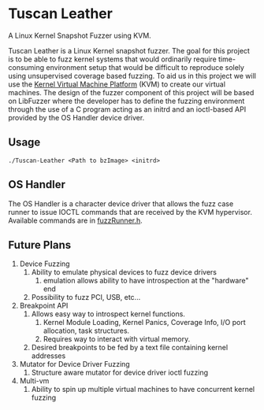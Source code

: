 # Tuscan Leather

A Linux Kernel Snapshot Fuzzer using KVM.

Tuscan Leather is a Linux Kernel snapshot fuzzer. The goal for this project is to be able to fuzz kernel systems that
would ordinarily require time-consuming environment setup that would be difficult to reproduce solely using unsupervised
coverage based fuzzing. To aid us in this project we will use the
[Kernel Virtual Machine Platform](https://www.linux-kvm.org/page/Main_Page) (KVM) to create our virtual machines. The
design of the fuzzer component of this project will be based on LibFuzzer where the developer has to define the fuzzing
environment through the use of a C program acting as an initrd and an ioctl-based API provided by the OS Handler device
driver.

## Usage

`./Tuscan-Leather <Path to bzImage> <initrd>`

## OS Handler

The OS Handler is a character device driver that allows the fuzz case runner to issue IOCTL commands that are received
by the KVM hypervisor. Available commands are in [fuzzRunner.h](os-handler/fuzzRunner.h).

## Future Plans

1. Device Fuzzing
   1. Ability to emulate physical devices to fuzz device drivers
      1. emulation allows ability to have introspection at the "hardware" end
   2. Possibility to fuzz PCI, USB, etc...
2. Breakpoint API
   1. Allows easy way to introspect kernel functions.
      1. Kernel Module Loading, Kernel Panics, Coverage Info, I/O port allocation, task structures.
      2. Requires way to interact with virtual memory.
   2. Desired breakpoints to be fed by a text file containing kernel addresses
3. Mutator for Device Driver Fuzzing
   1. Structure aware mutator for device driver ioctl fuzzing
4. Multi-vm
   1. Ability to spin up multiple virtual machines to have concurrent kernel fuzzing
